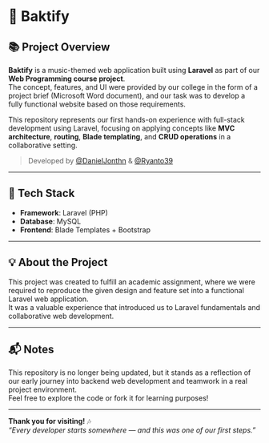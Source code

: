 # 🎵 Baktify

## 📚 Project Overview

**Baktify** is a music-themed web application built using **Laravel** as part of our **Web Programming course project**.  
The concept, features, and UI were provided by our college in the form of a project brief (Microsoft Word document), and our task was to develop a fully functional website based on those requirements.

This repository represents our first hands-on experience with full-stack development using Laravel, focusing on applying concepts like **MVC architecture**, **routing**, **Blade templating**, and **CRUD operations** in a collaborative setting.

> Developed by [@DanielJonthn](https://github.com/DanielJonthn) & [@Ryanto39](https://github.com/Ryanto39)

---

## 🚀 Tech Stack

-   **Framework**: Laravel (PHP)
-   **Database**: MySQL
-   **Frontend**: Blade Templates + Bootstrap

---

## 💡 About the Project

This project was created to fulfill an academic assignment, where we were required to reproduce the given design and feature set into a functional Laravel web application.  
It was a valuable experience that introduced us to Laravel fundamentals and collaborative web development.

---

## 📬 Notes

This repository is no longer being updated, but it stands as a reflection of our early journey into backend web development and teamwork in a real project environment.  
Feel free to explore the code or fork it for learning purposes!

---

**Thank you for visiting!** 🎶  
_“Every developer starts somewhere — and this was one of our first steps.”_

